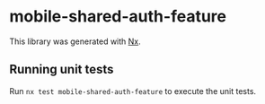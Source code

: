 # mobile-shared-auth-feature

This library was generated with [Nx](https://nx.dev).

## Running unit tests

Run `nx test mobile-shared-auth-feature` to execute the unit tests.
